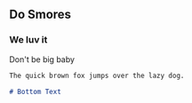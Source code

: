 ## Do Smores

### We luv it

Don't be big baby

```markdown
The quick brown fox jumps over the lazy dog.

# Bottom Text
```

